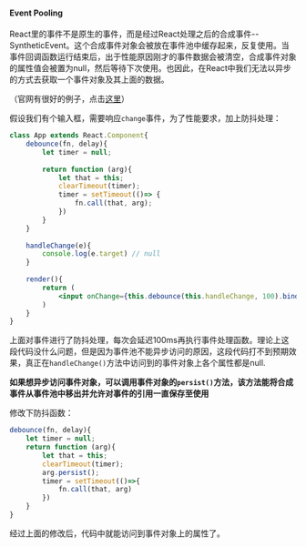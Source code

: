 #### Event Pooling

React里的事件不是原生的事件，而是经过React处理之后的合成事件--SyntheticEvent。这个合成事件对象会被放在事件池中缓存起来，反复使用。当事件回调函数运行结束后，出于性能原因刚才的事件数据会被清空，合成事件对象的属性值会被置为null，然后等待下次使用。也因此，在React中我们无法以异步的方式去获取一个事件对象及其上面的数据。

（官网有很好的例子，点击[这里](<https://reactjs.org/docs/events.html#event-pooling>)）

假设我们有个输入框，需要响应`change`事件，为了性能要求，加上防抖处理：

```jsx
class App extends React.Component{
    debounce(fn, delay){
        let timer = null;
        
        return function (arg){
            let that = this;
            clearTimeout(timer);
            timer = setTimeout(()=> {
                fn.call(that, arg);
            })
        }
    }
    
    handleChange(e){
        console.log(e.target) // null
    }
    
    render(){
        return (
        	<input onChange={this.debounce(this.handleChange, 100).bind(this)} />
        )
    }
}
```

上面对事件进行了防抖处理，每次会延迟100ms再执行事件处理函数。理论上这段代码没什么问题，但是因为事件池不能异步访问的原因，这段代码打不到预期效果，真正在`handleChange()`方法中访问到的事件对象上各个属性都是null.

__如果想异步访问事件对象，可以调用事件对象的`persist()`方法，该方法能将合成事件从事件池中移出并允许对事件的引用一直保存至使用__

修改下防抖函数：

```javascript
debounce(fn, delay){
    let timer = null;
    return function (arg){
        let that = this;
        clearTimeout(timer);
        arg.persist();
        timer = setTimeout(()=>{
            fn.call(that, arg)
        })
    }
}
```

经过上面的修改后，代码中就能访问到事件对象上的属性了。